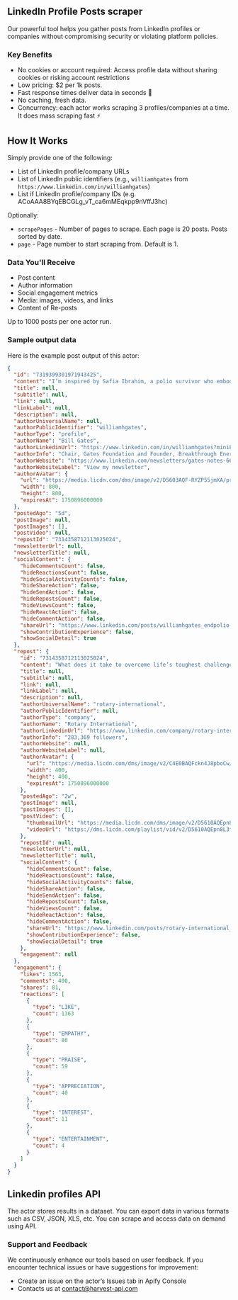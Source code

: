 ## LinkedIn Profile Posts scraper

Our powerful tool helps you gather posts from LinkedIn profiles or companies without compromising security or violating platform policies.

### Key Benefits

- No cookies or account required: Access profile data without sharing cookies or risking account restrictions
- Low pricing: $2 per 1k posts.
- Fast response times deliver data in seconds 🚀
- No caching, fresh data.
- Concurrency: each actor works scraping 3 profiles/companies at a time. It does mass scraping fast ⚡

## How It Works

Simply provide one of the following:

- List of LinkedIn profile/company URLs
- List of LinkedIn public identifiers (e.g., `williamhgates` from `https://www.linkedin.com/in/williamhgates`)
- List if LinkedIn profile/company IDs (e.g. ACoAAA8BYqEBCGLg_vT_ca6mMEqkpp9nVffJ3hc)

Optionally:

- `scrapePages` - Number of pages to scrape. Each page is 20 posts. Posts sorted by date.
- `page` - Page number to start scraping from. Default is 1.

### Data You'll Receive

- Post content
- Author information
- Social engagement metrics
- Media: images, videos, and links
- Content of Re-posts

Up to 1000 posts per one actor run.

### Sample output data

Here is the example post output of this actor:

```json
{
  "id": "7319399301971943425",
  "content": "I’m inspired by Safia Ibrahim, a polio survivor who embodies resilience and determination. Her story is a testament to overcoming life’s toughest challenges—and a reminder of why we must continue to fight for a polio-free world. #EndPolio",
  "title": null,
  "subtitle": null,
  "link": null,
  "linkLabel": null,
  "description": null,
  "authorUniversalName": null,
  "authorPublicIdentifier": "williamhgates",
  "authorType": "profile",
  "authorName": "Bill Gates",
  "authorLinkedinUrl": "https://www.linkedin.com/in/williamhgates?miniProfileUrn=urn%3Ali%3Afsd_profile%3AACoAAA8BYqEBCGLg_vT_ca6mMEqkpp9nVffJ3hc",
  "authorInfo": "Chair, Gates Foundation and Founder, Breakthrough Energy",
  "authorWebsite": "https://www.linkedin.com/newsletters/gates-notes-6651495472181637121/",
  "authorWebsiteLabel": "View my newsletter",
  "authorAvatar": {
    "url": "https://media.licdn.com/dms/image/v2/D5603AQF-RYZP55jmXA/profile-displayphoto-shrink_800_800/B56ZRi8g.aGsAc-/0/1736826818808?e=1750896000&v=beta&t=-ok3THccfWUuj-xmZR1y6HPFCE7Q8RLna7KxpU3bOlo",
    "width": 800,
    "height": 800,
    "expiresAt": 1750896000000
  },
  "postedAgo": "5d",
  "postImage": null,
  "postImages": [],
  "postVideo": null,
  "repostId": "7314358712113025024",
  "newsletterUrl": null,
  "newsletterTitle": null,
  "socialContent": {
    "hideCommentsCount": false,
    "hideReactionsCount": false,
    "hideSocialActivityCounts": false,
    "hideShareAction": false,
    "hideSendAction": false,
    "hideRepostsCount": false,
    "hideViewsCount": false,
    "hideReactAction": false,
    "hideCommentAction": false,
    "shareUrl": "https://www.linkedin.com/posts/williamhgates_endpolio-globalhealth-activity-7319399301971943425-6S3H?utm_source=social_share_send&utm_medium=member_desktop_web&rcm=ACoAAEv_LPcBziubM3KuMdS8HJ_FpZ-4kRH3Hz8",
    "showContributionExperience": false,
    "showSocialDetail": true
  },
  "repost": {
    "id": "7314358712113025024",
    "content": "What does it take to overcome life’s toughest challenges?\n\nFor Safia Ibrahim, a polio survivor and global health advocate, it’s resilience, hope, and storytelling.\n\nShe shared her powerful story with the world from The Moth stage as part of a Gates Foundation event. Now, she joins us to reflect on her journey and the role of storytelling in global health advocacy.\n\nListen to this inspiring conversation 🎧 on.rotary.org/moth-pod\n\n#EndPolio #GlobalHealth",
    "title": null,
    "subtitle": null,
    "link": null,
    "linkLabel": null,
    "description": null,
    "authorUniversalName": "rotary-international",
    "authorPublicIdentifier": null,
    "authorType": "company",
    "authorName": "Rotary International",
    "authorLinkedinUrl": "https://www.linkedin.com/company/rotary-international/posts",
    "authorInfo": "283,369 followers",
    "authorWebsite": null,
    "authorWebsiteLabel": null,
    "authorAvatar": {
      "url": "https://media.licdn.com/dms/image/v2/C4E0BAQFckn4J8pboCw/company-logo_400_400/company-logo_400_400/0/1630566773837/rotary_international_logo?e=1750896000&v=beta&t=IqU9H3PtakBbPeHG_61tRqYACDDkEZbi1284b3Eq3QQ",
      "width": 400,
      "height": 400,
      "expiresAt": 1750896000000
    },
    "postedAgo": "2w",
    "postImage": null,
    "postImages": [],
    "postVideo": {
      "thumbnailUrl": "https://media.licdn.com/dms/image/v2/D5610AQEpn8L3f8DLdQ/ads-video-thumbnail_720_1280/B56ZYHSdN6HoAc-/0/1743879005323?e=1746140400&v=beta&t=OZystFi8LJCngsBKYogebdPDO2eu5fxXABSLjL2og-M",
      "videoUrl": "https://dms.licdn.com/playlist/vid/v2/D5610AQEpn8L3f8DLdQ/mp4-720p-30fp-crf28/B56ZYHSdN6HoBw-/0/1743879009948?e=1746140400&v=beta&t=13-hIpkc6Z5qM0YJLTss2FbSeawWxdi8b0chf5GjPZk"
    },
    "repostId": null,
    "newsletterUrl": null,
    "newsletterTitle": null,
    "socialContent": {
      "hideCommentsCount": false,
      "hideReactionsCount": false,
      "hideSocialActivityCounts": false,
      "hideShareAction": false,
      "hideSendAction": false,
      "hideRepostsCount": false,
      "hideViewsCount": false,
      "hideReactAction": false,
      "hideCommentAction": false,
      "shareUrl": "https://www.linkedin.com/posts/rotary-international_endpolio-globalhealth-activity-7314358712113025024-67yZ?utm_source=social_share_send&utm_medium=member_desktop_web&rcm=ACoAAEv_LPcBziubM3KuMdS8HJ_FpZ-4kRH3Hz8",
      "showContributionExperience": false,
      "showSocialDetail": true
    },
    "engagement": null
  },
  "engagement": {
    "likes": 1563,
    "comments": 400,
    "shares": 81,
    "reactions": [
      {
        "type": "LIKE",
        "count": 1363
      },
      {
        "type": "EMPATHY",
        "count": 86
      },
      {
        "type": "PRAISE",
        "count": 59
      },
      {
        "type": "APPRECIATION",
        "count": 40
      },
      {
        "type": "INTEREST",
        "count": 11
      },
      {
        "type": "ENTERTAINMENT",
        "count": 4
      }
    ]
  }
}
```

## Linkedin profiles API

The actor stores results in a dataset. You can export data in various formats such as CSV, JSON, XLS, etc. You can scrape and access data on demand using API.

### Support and Feedback

We continuously enhance our tools based on user feedback. If you encounter technical issues or have suggestions for improvement:

- Create an issue on the actor’s Issues tab in Apify Console
- Contacts us at contact@harvest-api.com
